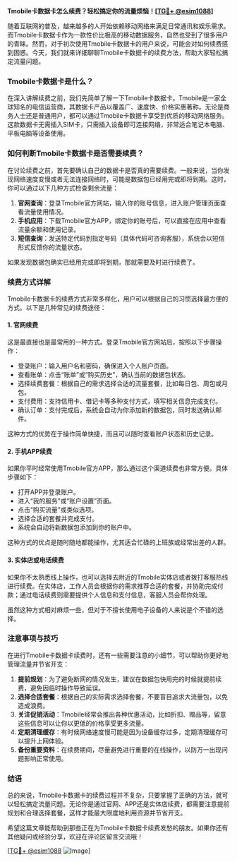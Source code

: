 **Tmobile卡数据卡怎么续费？轻松搞定你的流量烦恼！[[TG💪+ @esim1088](https://t.me/s/esim1088)]**

随着互联网的普及，越来越多的人开始依赖移动网络来满足日常通讯和娱乐需求。而Tmobile卡数据卡作为一款性价比极高的移动数据服务，自然也受到了很多用户的青睐。然而，对于初次使用Tmobile卡数据卡的用户来说，可能会对如何续费感到困惑。今天，我们就来详细聊聊Tmobile卡数据卡的续费方法，帮助大家轻松搞定流量问题。

### Tmobile卡数据卡是什么？

在深入讲解续费之前，我们先简单了解一下Tmobile卡数据卡。Tmobile是一家全球知名的电信运营商，其数据卡产品以覆盖广、速度快、价格实惠著称。无论是商务人士还是普通用户，都可以通过Tmobile卡数据卡享受到优质的移动网络服务。这款数据卡无需插入SIM卡，只需插入设备即可连接网络，非常适合笔记本电脑、平板电脑等设备使用。

### 如何判断Tmobile卡数据卡是否需要续费？

在讨论续费之前，首先要确认自己的数据卡是否真的需要续费。一般来说，当你发现网络速度变慢或者无法连接网络时，可能是数据包已经用完或即将到期。这时，你可以通过以下几种方式检查剩余流量：

1. **官网查询**：登录Tmobile官方网站，输入你的账号信息，进入账户管理页面查看流量使用情况。
2. **手机应用**：下载Tmobile官方APP，绑定你的账号后，可以直接在应用中查看流量余额和使用记录。
3. **短信查询**：发送特定代码到指定号码（具体代码可咨询客服），系统会以短信形式反馈你的流量状态。

如果发现数据包确实已经用完或即将到期，那就需要及时进行续费了。

### 续费方式详解

Tmobile卡数据卡的续费方式非常多样化，用户可以根据自己的习惯选择最方便的方式。以下是几种常见的续费途径：

#### 1. 官网续费

这是最直接也是最常用的一种方式。登录Tmobile官方网站后，按照以下步骤操作：

- 登录账户：输入用户名和密码，确保进入个人账户页面。
- 查看账单：点击“账单”或“购买历史”，确认当前的数据包状态。
- 选择续费套餐：根据自己的需求选择合适的流量套餐，比如每日包、周包或月包。
- 支付费用：支持信用卡、借记卡等多种支付方式，填写相关信息完成支付。
- 确认订单：支付完成后，系统会自动为你添加新的数据包，同时发送确认邮件。

这种方式的优势在于操作简单快捷，而且可以随时查看账户状态和历史记录。

#### 2. 手机APP续费

如果你平时经常使用Tmobile官方APP，那么通过这个渠道续费也非常方便。具体步骤如下：

- 打开APP并登录账户。
- 进入“我的服务”或“账户设置”页面。
- 点击“购买流量”或类似选项。
- 选择合适的套餐并完成支付。
- 系统会自动将新数据包添加到你的账户中。

这种方式的优点是随时随地都能操作，尤其适合忙碌的上班族或经常出差的人群。

#### 3. 实体店或电话续费

如果你不太熟悉线上操作，也可以选择去附近的Tmobile实体店或者拨打客服热线进行续费。在实体店，工作人员会根据你的需求推荐合适的套餐，并协助完成付款；通过电话续费则需要提供个人信息和支付信息，客服人员会帮你处理。

虽然这种方式相对麻烦一些，但对于不擅长使用电子设备的人来说是个不错的选择。

### 注意事项与技巧

在进行Tmobile卡数据卡续费时，还有一些需要注意的小细节，可以帮助你更好地管理流量并节省开支：

1. **提前规划**：为了避免断网的情况发生，建议在数据包快用完的时候就提前续费，避免因临时操作导致延误。
2. **选择合适套餐**：根据自己的实际需求选择套餐，不要盲目追求大流量包，以免造成浪费。
3. **关注促销活动**：Tmobile经常会推出各种优惠活动，比如折扣、赠品等，留意这些信息可以让你以更低的价格享受更多流量。
4. **定期清理缓存**：有时候网络速度慢可能是因为设备缓存过多，定期清理缓存可以提升上网体验。
5. **备份重要资料**：在续费期间，尽量避免进行重要的在线操作，以防万一出现问题影响正常使用。

### 结语

总的来说，Tmobile卡数据卡的续费过程并不复杂，只要掌握了正确的方法，就可以轻松搞定流量问题。无论你是通过官网、APP还是实体店续费，都需要注意提前规划和合理选择套餐，这样才能最大限度地利用资源并节省开支。

希望这篇文章能帮助到那些正在为Tmobile卡数据卡续费发愁的朋友。如果你还有其他疑问或经验分享，欢迎在评论区留言交流哦！

[[TG💪+ @esim1088](https://t.me/s/esim1088) ![Image](https://i.postimg.cc/4NQfJmqS/Snipaste-2025-05-13-00-14-12.png)]